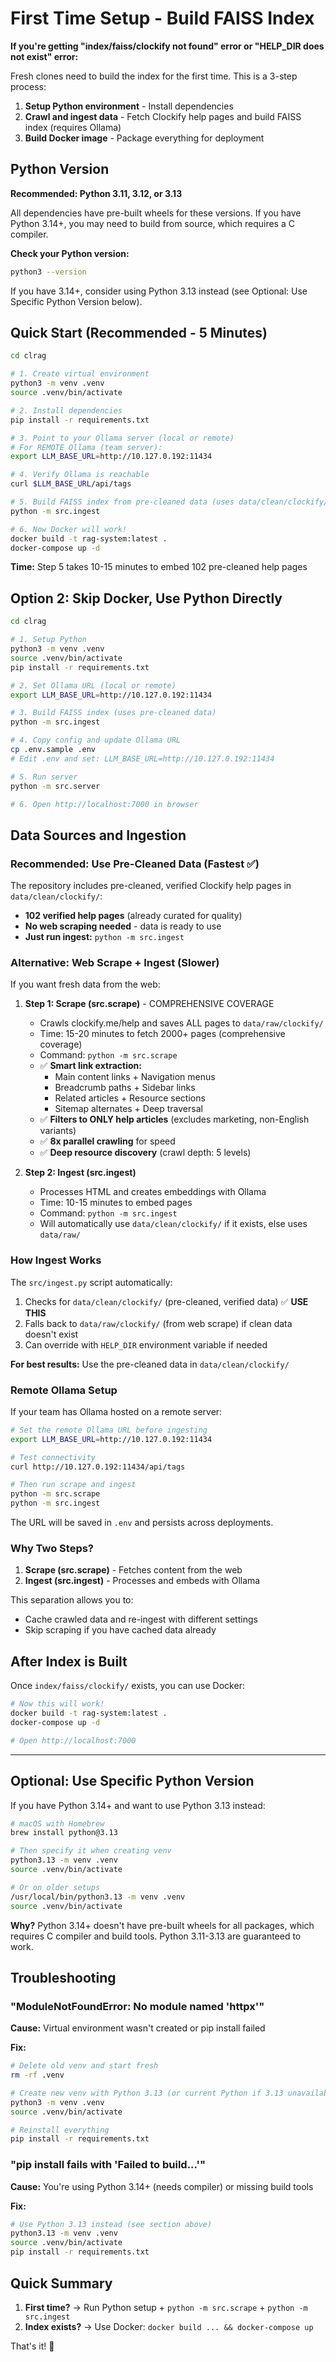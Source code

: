 # First Time Setup - Build FAISS Index

**If you're getting "index/faiss/clockify not found" error or "HELP_DIR does not exist" error:**

Fresh clones need to build the index for the first time. This is a 3-step process:

1. **Setup Python environment** - Install dependencies
2. **Crawl and ingest data** - Fetch Clockify help pages and build FAISS index (requires Ollama)
3. **Build Docker image** - Package everything for deployment

## Python Version

**Recommended: Python 3.11, 3.12, or 3.13**

All dependencies have pre-built wheels for these versions. If you have Python 3.14+, you may need to build from source, which requires a C compiler.

**Check your Python version:**
```bash
python3 --version
```

If you have 3.14+, consider using Python 3.13 instead (see Optional: Use Specific Python Version below).

## Quick Start (Recommended - 5 Minutes)

```bash
cd clrag

# 1. Create virtual environment
python3 -m venv .venv
source .venv/bin/activate

# 2. Install dependencies
pip install -r requirements.txt

# 3. Point to your Ollama server (local or remote)
# For REMOTE Ollama (team server):
export LLM_BASE_URL=http://10.127.0.192:11434

# 4. Verify Ollama is reachable
curl $LLM_BASE_URL/api/tags

# 5. Build FAISS index from pre-cleaned data (uses data/clean/clockify/)
python -m src.ingest

# 6. Now Docker will work!
docker build -t rag-system:latest .
docker-compose up -d
```

**Time:** Step 5 takes 10-15 minutes to embed 102 pre-cleaned help pages

## Option 2: Skip Docker, Use Python Directly

```bash
cd clrag

# 1. Setup Python
python3 -m venv .venv
source .venv/bin/activate
pip install -r requirements.txt

# 2. Set Ollama URL (local or remote)
export LLM_BASE_URL=http://10.127.0.192:11434

# 3. Build FAISS index (uses pre-cleaned data)
python -m src.ingest

# 4. Copy config and update Ollama URL
cp .env.sample .env
# Edit .env and set: LLM_BASE_URL=http://10.127.0.192:11434

# 5. Run server
python -m src.server

# 6. Open http://localhost:7000 in browser
```

## Data Sources and Ingestion

### Recommended: Use Pre-Cleaned Data (Fastest ✅)

The repository includes pre-cleaned, verified Clockify help pages in `data/clean/clockify/`:
- **102 verified help pages** (already curated for quality)
- **No web scraping needed** - data is ready to use
- **Just run ingest:** `python -m src.ingest`

### Alternative: Web Scrape + Ingest (Slower)

If you want fresh data from the web:

1. **Step 1: Scrape (src.scrape)** - COMPREHENSIVE COVERAGE
   - Crawls clockify.me/help and saves ALL pages to `data/raw/clockify/`
   - Time: 15-20 minutes to fetch 2000+ pages (comprehensive coverage)
   - Command: `python -m src.scrape`
   - ✅ **Smart link extraction:**
     - Main content links + Navigation menus
     - Breadcrumb paths + Sidebar links
     - Related articles + Resource sections
     - Sitemap alternates + Deep traversal
   - ✅ **Filters to ONLY help articles** (excludes marketing, non-English variants)
   - ✅ **8x parallel crawling** for speed
   - ✅ **Deep resource discovery** (crawl depth: 5 levels)

2. **Step 2: Ingest (src.ingest)**
   - Processes HTML and creates embeddings with Ollama
   - Time: 10-15 minutes to embed pages
   - Command: `python -m src.ingest`
   - Will automatically use `data/clean/clockify/` if it exists, else uses `data/raw/`

### How Ingest Works

The `src/ingest.py` script automatically:
1. Checks for `data/clean/clockify/` (pre-cleaned, verified data) ✅ **USE THIS**
2. Falls back to `data/raw/clockify/` (from web scrape) if clean data doesn't exist
3. Can override with `HELP_DIR` environment variable if needed

**For best results:** Use the pre-cleaned data in `data/clean/clockify/`

### Remote Ollama Setup

If your team has Ollama hosted on a remote server:

```bash
# Set the remote Ollama URL before ingesting
export LLM_BASE_URL=http://10.127.0.192:11434

# Test connectivity
curl http://10.127.0.192:11434/api/tags

# Then run scrape and ingest
python -m src.scrape
python -m src.ingest
```

The URL will be saved in `.env` and persists across deployments.

### Why Two Steps?

1. **Scrape (src.scrape)** - Fetches content from the web
2. **Ingest (src.ingest)** - Processes and embeds with Ollama

This separation allows you to:
- Cache crawled data and re-ingest with different settings
- Skip scraping if you have cached data already

## After Index is Built

Once `index/faiss/clockify/` exists, you can use Docker:

```bash
# Now this will work!
docker build -t rag-system:latest .
docker-compose up -d

# Open http://localhost:7000
```

---

## Optional: Use Specific Python Version

If you have Python 3.14+ and want to use Python 3.13 instead:

```bash
# macOS with Homebrew
brew install python@3.13

# Then specify it when creating venv
python3.13 -m venv .venv
source .venv/bin/activate

# Or on older setups
/usr/local/bin/python3.13 -m venv .venv
source .venv/bin/activate
```

**Why?** Python 3.14+ doesn't have pre-built wheels for all packages, which requires C compiler and build tools. Python 3.11-3.13 are guaranteed to work.

## Troubleshooting

### "ModuleNotFoundError: No module named 'httpx'"
**Cause:** Virtual environment wasn't created or pip install failed

**Fix:**
```bash
# Delete old venv and start fresh
rm -rf .venv

# Create new venv with Python 3.13 (or current Python if 3.13 unavailable)
python3 -m venv .venv
source .venv/bin/activate

# Reinstall everything
pip install -r requirements.txt
```

### "pip install fails with 'Failed to build...'"
**Cause:** You're using Python 3.14+ (needs compiler) or missing build tools

**Fix:**
```bash
# Use Python 3.13 instead (see section above)
python3.13 -m venv .venv
source .venv/bin/activate
pip install -r requirements.txt
```

## Quick Summary

1. **First time?** → Run Python setup + `python -m src.scrape` + `python -m src.ingest`
2. **Index exists?** → Use Docker: `docker build ... && docker-compose up`

That's it! 🚀
